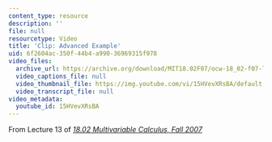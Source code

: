 ```yaml
---
content_type: resource
description: ''
file: null
resourcetype: Video
title: 'Clip: Advanced Example'
uid: 6f2604ac-350f-44b4-a990-36969315f978
video_files:
  archive_url: https://archive.org/download/MIT18.02F07/ocw-18_02-f07-lec13_300k.mp4
  video_captions_file: null
  video_thumbnail_file: https://img.youtube.com/vi/15HVevXRsBA/default.jpg
  video_transcript_file: null
video_metadata:
  youtube_id: 15HVevXRsBA
---
```


From Lecture 13 of [_18.02 Multivariable Calculus, Fall 2007_](/courses/18-02-multivariable-calculus-fall-2007/pages/video-lectures)